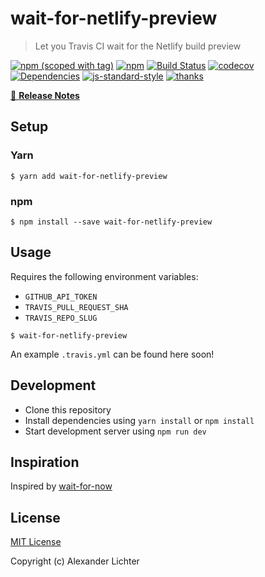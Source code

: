# wait-for-netlify-preview

> Let you Travis CI wait for the Netlify build preview

[![npm (scoped with tag)](https://img.shields.io/npm/v/wait-for-netlify-preview/latest.svg?style=flat-square)](https://npmjs.com/package/wait-for-netlify-preview)
[![npm](https://img.shields.io/npm/dt/wait-for-netlify-preview.svg?style=flat-square)](https://npmjs.com/package/wait-for-netlify-preview)
[![Build Status](https://travis-ci.com/Developmint/wait-for-netlify-preview.svg?branch=master)](https://travis-ci.com/Developmint/wait-for-netlify-preview)
[![codecov](https://codecov.io/gh/Developmint/wait-for-netlify-preview/branch/master/graph/badge.svg)](https://codecov.io/gh/Developmint/wait-for-netlify-preview)
[![Dependencies](https://david-dm.org/Developmint/wait-for-netlify-preview/status.svg?style=flat-square)](https://david-dm.org/Developmint/wait-for-netlify-preview)
[![js-standard-style](https://img.shields.io/badge/code_style-standard-brightgreen.svg?style=flat-square)](http://standardjs.com)
[![thanks](https://img.shields.io/badge/thanks-%E2%99%A5-ff69b4.svg)](https://thanks.lichter.io/)

[📖 **Release Notes**](./CHANGELOG.md)

## Setup

### Yarn

```
$ yarn add wait-for-netlify-preview
```

### npm

```
$ npm install --save wait-for-netlify-preview
```

## Usage

Requires the following environment variables:
 - `GITHUB_API_TOKEN`
 - `TRAVIS_PULL_REQUEST_SHA`
 - `TRAVIS_REPO_SLUG`

```
$ wait-for-netlify-preview
```

An example `.travis.yml` can be found here soon!

## Development

- Clone this repository
- Install dependencies using `yarn install` or `npm install`
- Start development server using `npm run dev`

## Inspiration

Inspired by [wait-for-now](https://github.com/wyze/wait-for-now)

## License

[MIT License](./LICENSE)

Copyright (c) Alexander Lichter
